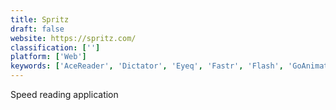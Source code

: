 ```yaml
---
title: Spritz
draft: false 
website: https://spritz.com/
classification: ['']
platform: ['Web']
keywords: ['AceReader', 'Dictator', 'Eyeq', 'Fastr', 'Flash', 'GoAnimate', 'Lectito', 'Plotagon', 'ReadQuick', 'Reasy', 'Reedy', 'Spreed', 'Spreeder', 'Spritz Bookmarklet', 'WordFlashReader']
---
```

Speed reading application